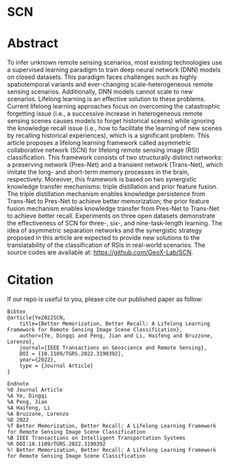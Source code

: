# SCN

# Abstract
To infer unknown remote sensing scenarios, most existing technologies use a supervised learning paradigm to train deep neural network (DNN) models on closed datasets. This paradigm faces challenges such as highly spatiotemporal variants and ever-changing scale-heterogeneous remote sensing scenarios. Additionally, DNN models cannot scale to new scenarios. Lifelong learning is an effective solution to these problems. Current lifelong learning approaches focus on overcoming the catastrophic forgetting issue (i.e., a successive increase in heterogeneous remote sensing scenes causes models to forget historical scenes) while ignoring the knowledge recall issue (i.e., how to facilitate the learning of new scenes by recalling historical experiences), which is a significant problem. This article proposes a lifelong learning framework called asymmetric collaborative network (SCN) for lifelong remote sensing image (RSI) classification. This framework consists of two structurally distinct networks: a preserving network (Pres-Net) and a transient network (Trans-Net), which imitate the long- and short-term memory processes in the brain, respectively. Moreover, this framework is based on two synergistic knowledge transfer mechanisms: triple distillation and prior feature fusion. The triple distillation mechanism enables knowledge persistence from Trans-Net to Pres-Net to achieve better memorization; the prior feature fusion mechanism enables knowledge transfer from Pres-Net to Trans-Net to achieve better recall. Experiments on three open datasets demonstrate the effectiveness of SCN for three-, six-, and nine-task-length learning. The idea of asymmetric separation networks and the synergistic strategy proposed in this article are expected to provide new solutions to the translatability of the classification of RSIs in real-world scenarios. The source codes are available at: https://github.com/GeoX-Lab/SCN.


# Citation
If our repo is useful to you, please cite our published paper as follow:

```
Bibtex
@article{Ye2022SCN,
    title={Better Memorization, Better Recall: A Lifelong Learning Framework for Remote Sensing Image Scene Classification},
    author={Ye, Dingqi and Peng, Jian and Li, Haifeng and Bruzzone, Lorenzo},   
    journal={IEEE Transactions on Geoscience and Remote Sensing},
    DOI = {10.1109/TGRS.2022.3190392},
    year={2022},
    type = {Journal Article}
}

Endnote
%0 Journal Article
%A Ye, Dingqi
%A Peng, Jian
%A Haifeng, Li
%A Bruzzone, Lorenzo
%D 2022
%T Better Memorization, Better Recall: A Lifelong Learning Framework for Remote Sensing Image Scene Classification
%B IEEE Transactions on Intelligent Transportation Systems
%R DOI:10.1109/TGRS.2022.3190392
%! Better Memorization, Better Recall: A Lifelong Learning Framework for Remote Sensing Image Scene Classification
```
